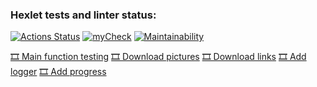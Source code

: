 ### Hexlet tests and linter status:
[![Actions Status](https://github.com/dimaevan/python-project-lvl3/workflows/hexlet-check/badge.svg)](https://github.com/dimaevan/python-project-lvl3/actions)
[![myCheck](https://github.com/dimaevan/python-project-lvl3/actions/workflows/myci.yml/badge.svg)](https://github.com/dimaevan/python-project-lvl3/actions/workflows/myci.yml)
[![Maintainability](https://api.codeclimate.com/v1/badges/3c535e9a42a4ce86e389/maintainability)](https://codeclimate.com/github/dimaevan/python-project-lvl3/maintainability)

[🎞️ Main function testing](https://asciinema.org/a/bUqTMvdBslDTzCxPNoQhu2UMe)
[🎞️ Download pictures](https://asciinema.org/a/wX3gxEE5xp5mhWPMRIxhnXIRp)
[🎞️ Download links](https://asciinema.org/a/wX3gxEE5xp5mhWPMRIxhnXIR8)
[🎞️ Add logger](https://asciinema.org/a/jsxl62YRDNo2VrwCftXbV0nRz)
[🎞️ Add progress](https://asciinema.org/a/acY5Fw63iudWKwjd5nWQP647Q)
